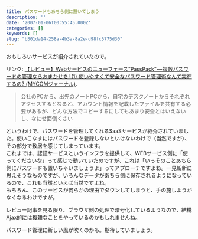 ```yaml
---
title: パスワードもあちら側に置いてしまう
description: ''
date: '2007-01-06T00:55:45.000Z'
categories: []
keywords: []
slug: "b301da14-258a-4b3a-8a2e-d98fc5775d30"
---
```

おもしろいサービスが紹介されていたので。

リンク: [【レビュー】Webサービスのニューフェース”PassPack” — 複数パスワードの管理ならおまかせを! (1) 使いやすくて安全なパスワード管理術なんて実在するの? (MYCOMジャーナル)](http://journal.mycom.co.jp/articles/2007/01/05/passpack/ "【レビュー】Webサービスのニューフェース").

> 会社のPCから、出先のノートPCから、自宅のデスクノートからそれぞれアクセスするとなると、アカウント情報を記載したファイルを共有する必要があるが、どんな方法でコピーするにしてもあまり安全とはいえないし、なにせ面倒くさい

というわけで、パスワードを管理してくれるSaaSサービスが紹介されていました。使いこなすにはパスワードを登録しないといけないわけで（当然ですが）、その部分で敷居を感じてしまっています。  
これまでは、認証サービスというインフラを提供して、WEBサービス側に「使ってくださいな」って感じで動いていたのですが、これは「いっそのことあちら側にパスワードも置いちゃいましょうよ」ってアプローチですよね。一見斬新に思えそうなものですが、いろんなデータがあちら側に保存されるようになっているので、これも当然といえば当然ですよね。  
もちろん、このサービスが何らかの理由でダウンしてしまうと、手の施しようがなくなるわけですが。

レビュー記事を見る限り、ブラウザ側の処理で暗号化しているようなので、結構Ajax的には複雑なことをやっているのかもしれませんね。

パスワード管理に新しい風が吹くのかも。期待していましょう。